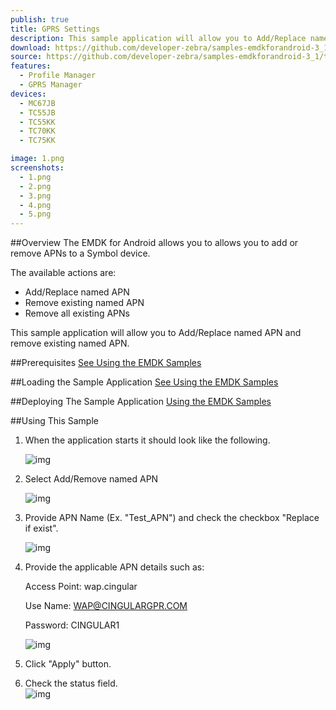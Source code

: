 ```yaml
---
publish: true
title: GPRS Settings
description: This sample application will allow you to Add/Replace named APN and remove existing named APN.
download: https://github.com/developer-zebra/samples-emdkforandroid-3_1/archive/ProfileGprsMgrSample1.zip
source: https://github.com/developer-zebra/samples-emdkforandroid-3_1/tree/ProfileGprsMgrSample1
features: 
  - Profile Manager
  - GPRS Manager
devices: 
  - MC67JB
  - TC55JB
  - TC55KK
  - TC70KK
  - TC75KK

image: 1.png
screenshots: 
  - 1.png
  - 2.png
  - 3.png
  - 4.png
  - 5.png 
---
```


##Overview
The EMDK for Android allows you to allows you to add or remove APNs to a Symbol device. 

The available actions are:
  
* Add/Replace named APN  
* Remove existing named APN  
* Remove all existing APNs  

This sample application will allow you to Add/Replace named APN and remove existing named APN.

##Prerequisites
[See Using the EMDK Samples](../../guide/sample/emdksamples)

##Loading the Sample Application
[See Using the EMDK Samples](../../guide/sample/emdksamples)

##Deploying The Sample Application
[Using the EMDK Samples](../../guide/sample/emdksamples)

##Using This Sample
1. When the application starts it should look like the following.
  
	![img](../../images/samples/gprs_1.png)
  
2. Select Add/Remove named APN
  
	![img](../../images/samples/gprs_2.png)  	

3. Provide APN Name (Ex. "Test_APN") and check the checkbox "Replace if exist".

	![img](../../images/samples/gprs_3.png)

4. Provide the applicable APN details such as:

	Access Point: wap.cingular

	Use Name: WAP@CINGULARGPR.COM

	Password: CINGULAR1

	![img](../../images/samples/gprs_4.png)
  
5. Click "Apply" button.

6. Check the status field.   
	![img](../../images/samples/gprs_5.png)  
	
